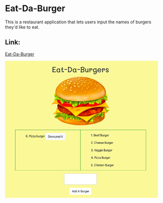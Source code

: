 # Eat-Da-Burger

This is a restaurant application that lets users input the names of burgers they'd like to eat.

## Link: 
[Eat-Da-Burger](https://gentle-garden-32674.herokuapp.com/)

![Home Page](./public/assets/img/hp.png)